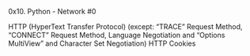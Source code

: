 0x10. Python - Network #0


HTTP (HyperText Transfer Protocol) (except: “TRACE” Request Method, “CONNECT” Request Method, Language Negotiation and “Options MultiView” and Character Set Negotiation)
HTTP Cookies
